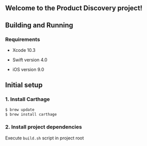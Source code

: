 ## Welcome to the Product Discovery project!

## Building and Running

### Requirements

* Xcode 10.3

* Swift version 4.0

* iOS version 9.0


## Initial setup
### 1. Install Carthage

```bash
$ brew update
$ brew install carthage
```

### 2. Install project dependencies
Execute `build.sh` script in project root

